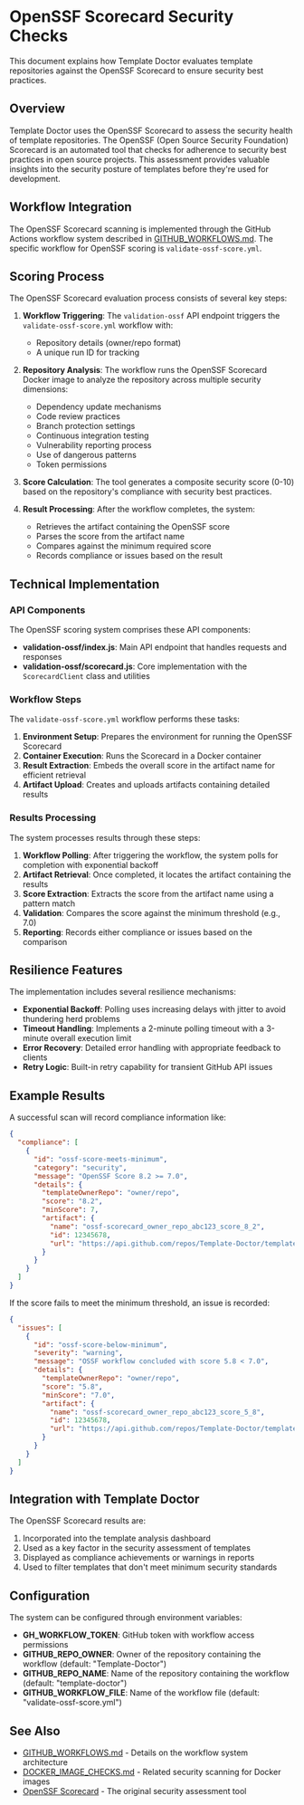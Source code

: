 # OpenSSF Scorecard Security Checks

This document explains how Template Doctor evaluates template repositories against the OpenSSF Scorecard to ensure security best practices.

## Overview

Template Doctor uses the OpenSSF Scorecard to assess the security health of template repositories. The OpenSSF (Open Source Security Foundation) Scorecard is an automated tool that checks for adherence to security best practices in open source projects. This assessment provides valuable insights into the security posture of templates before they're used for development.

## Workflow Integration

The OpenSSF Scorecard scanning is implemented through the GitHub Actions workflow system described in [GITHUB_WORKFLOWS.md](./GITHUB_WORKFLOWS.md). The specific workflow for OpenSSF scoring is `validate-ossf-score.yml`.

## Scoring Process

The OpenSSF Scorecard evaluation process consists of several key steps:

1. **Workflow Triggering**: The `validation-ossf` API endpoint triggers the `validate-ossf-score.yml` workflow with:
   - Repository details (owner/repo format)
   - A unique run ID for tracking
   
2. **Repository Analysis**: The workflow runs the OpenSSF Scorecard Docker image to analyze the repository across multiple security dimensions:
   - Dependency update mechanisms
   - Code review practices
   - Branch protection settings
   - Continuous integration testing
   - Vulnerability reporting process
   - Use of dangerous patterns
   - Token permissions

3. **Score Calculation**: The tool generates a composite security score (0-10) based on the repository's compliance with security best practices.

4. **Result Processing**: After the workflow completes, the system:
   - Retrieves the artifact containing the OpenSSF score
   - Parses the score from the artifact name
   - Compares against the minimum required score
   - Records compliance or issues based on the result

## Technical Implementation

### API Components

The OpenSSF scoring system comprises these API components:

- **validation-ossf/index.js**: Main API endpoint that handles requests and responses
- **validation-ossf/scorecard.js**: Core implementation with the `ScorecardClient` class and utilities

### Workflow Steps

The `validate-ossf-score.yml` workflow performs these tasks:

1. **Environment Setup**: Prepares the environment for running the OpenSSF Scorecard
2. **Container Execution**: Runs the Scorecard in a Docker container
3. **Result Extraction**: Embeds the overall score in the artifact name for efficient retrieval
4. **Artifact Upload**: Creates and uploads artifacts containing detailed results

### Results Processing

The system processes results through these steps:

1. **Workflow Polling**: After triggering the workflow, the system polls for completion with exponential backoff
2. **Artifact Retrieval**: Once completed, it locates the artifact containing the results
3. **Score Extraction**: Extracts the score from the artifact name using a pattern match
4. **Validation**: Compares the score against the minimum threshold (e.g., 7.0)
5. **Reporting**: Records either compliance or issues based on the comparison

## Resilience Features

The implementation includes several resilience mechanisms:

- **Exponential Backoff**: Polling uses increasing delays with jitter to avoid thundering herd problems
- **Timeout Handling**: Implements a 2-minute polling timeout with a 3-minute overall execution limit
- **Error Recovery**: Detailed error handling with appropriate feedback to clients
- **Retry Logic**: Built-in retry capability for transient GitHub API issues

## Example Results

A successful scan will record compliance information like:

```json
{
  "compliance": [
    {
      "id": "ossf-score-meets-minimum",
      "category": "security",
      "message": "OpenSSF Score 8.2 >= 7.0",
      "details": {
        "templateOwnerRepo": "owner/repo",
        "score": "8.2",
        "minScore": 7,
        "artifact": {
          "name": "ossf-scorecard_owner_repo_abc123_score_8_2",
          "id": 12345678,
          "url": "https://api.github.com/repos/Template-Doctor/template-doctor/actions/artifacts/12345678"
        }
      }
    }
  ]
}
```

If the score fails to meet the minimum threshold, an issue is recorded:

```json
{
  "issues": [
    {
      "id": "ossf-score-below-minimum",
      "severity": "warning",
      "message": "OSSF workflow concluded with score 5.8 < 7.0",
      "details": {
        "templateOwnerRepo": "owner/repo",
        "score": "5.8",
        "minScore": "7.0",
        "artifact": {
          "name": "ossf-scorecard_owner_repo_abc123_score_5_8",
          "id": 12345678,
          "url": "https://api.github.com/repos/Template-Doctor/template-doctor/actions/artifacts/12345678"
        }
      }
    }
  ]
}
```

## Integration with Template Doctor

The OpenSSF Scorecard results are:

1. Incorporated into the template analysis dashboard
2. Used as a key factor in the security assessment of templates
3. Displayed as compliance achievements or warnings in reports
4. Used to filter templates that don't meet minimum security standards

## Configuration

The system can be configured through environment variables:

- **GH_WORKFLOW_TOKEN**: GitHub token with workflow access permissions
- **GITHUB_REPO_OWNER**: Owner of the repository containing the workflow (default: "Template-Doctor")
- **GITHUB_REPO_NAME**: Name of the repository containing the workflow (default: "template-doctor")
- **GITHUB_WORKFLOW_FILE**: Name of the workflow file (default: "validate-ossf-score.yml")

## See Also

- [GITHUB_WORKFLOWS.md](./GITHUB_WORKFLOWS.md) - Details on the workflow system architecture
- [DOCKER_IMAGE_CHECKS.md](./DOCKER_IMAGE_CHECKS.md) - Related security scanning for Docker images
- [OpenSSF Scorecard](https://github.com/ossf/scorecard) - The original security assessment tool